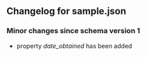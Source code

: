 ## Changelog for sample.json

### Minor changes since schema version 1

* property *date_obtained* has been added
